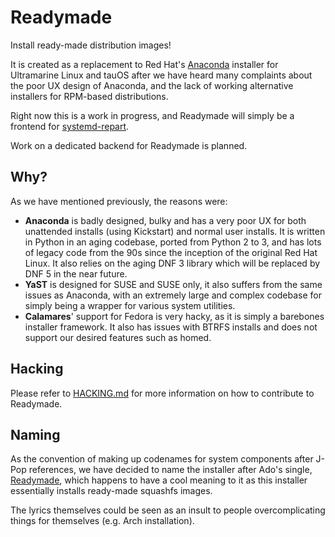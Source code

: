 # Readymade

Install ready-made distribution images!

It is created as a replacement to Red Hat's [Anaconda](https://github.com/rhinstaller/anaconda) installer for Ultramarine Linux and tauOS after we have heard many complaints about the poor UX design of Anaconda, and the lack of working alternative installers for RPM-based distributions.

Right now this is a work in progress, and Readymade will simply be a frontend for [systemd-repart](https://www.freedesktop.org/software/systemd/man/249/systemd-repart.html).

Work on a dedicated backend for Readymade is planned.

## Why?

As we have mentioned previously, the reasons were:

- **Anaconda** is badly designed, bulky and has a very poor UX for both unattended installs (using Kickstart) and normal user installs. It is written in Python in an aging codebase, ported from Python 2 to 3, and has lots of legacy code from the 90s since the inception of the original Red Hat Linux. It also relies on the aging DNF 3 library which will be replaced by DNF 5 in the near future.
- **YaST** is designed for SUSE and SUSE only, it also suffers from the same issues as Anaconda, with an extremely large and complex codebase for simply being a wrapper for various system utilities.
- **Calamares**' support for Fedora is very hacky, as it is simply a barebones installer framework. It also has issues with BTRFS installs and does not support our desired features such as homed.

## Hacking

Please refer to [HACKING.md](HACKING.md) for more information on how to contribute to Readymade.

## Naming

As the convention of making up codenames for system components after J-Pop references, we have decided to name the installer after Ado's single, [Readymade](https://youtu.be/jg09lNupc1s), which happens to have a cool meaning to it as this installer essentially installs ready-made squashfs images.

The lyrics themselves could be seen as an insult to people overcomplicating things for themselves (e.g. Arch installation).
